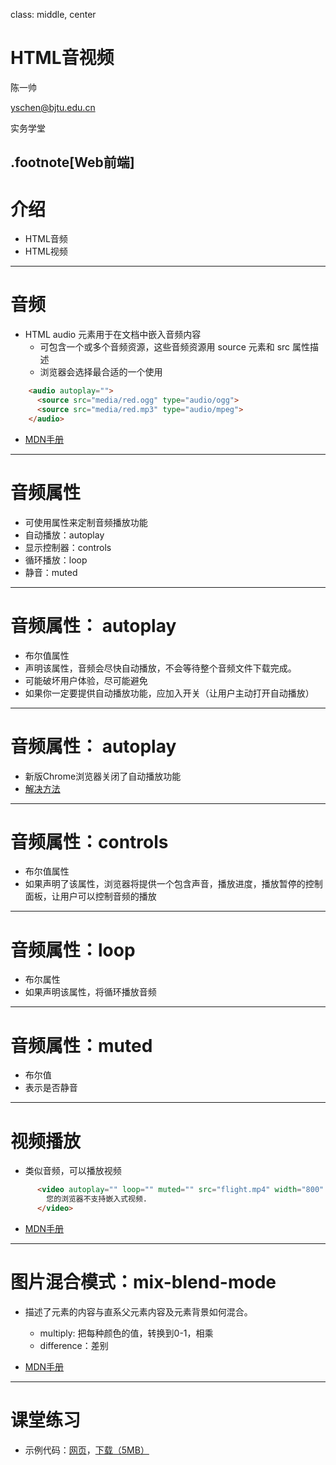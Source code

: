 class: middle, center

# HTML音视频

陈一帅

[yschen@bjtu.edu.cn](mailto:yschen@bjtu.edu.cn)

实务学堂

.footnote[Web前端]
---
# 介绍

- HTML音频
- HTML视频

---
# 音频

- HTML audio 元素用于在文档中嵌入音频内容
  - 可包含一个或多个音频资源，这些音频资源用 source 元素和 src 属性描述
  - 浏览器会选择最合适的一个使用

```html
    <audio autoplay="">
      <source src="media/red.ogg" type="audio/ogg">
      <source src="media/red.mp3" type="audio/mpeg">
    </audio>
```

- [MDN手册](https://developer.mozilla.org/zh-CN/docs/Web/HTML/Element/audio)

---
# 音频属性

- 可使用属性来定制音频播放功能
- 自动播放：autoplay
- 显示控制器：controls
- 循环播放：loop
- 静音：muted

---
# 音频属性： autoplay

- 布尔值属性
- 声明该属性，音频会尽快自动播放，不会等待整个音频文件下载完成。
- 可能破坏用户体验，尽可能避免
- 如果你一定要提供自动播放功能，应加入开关（让用户主动打开自动播放）

---
# 音频属性： autoplay

- 新版Chrome浏览器关闭了自动播放功能
- [解决方法](https://stackoverflow.com/questions/50490304/how-to-make-audio-autoplay-on-chrome)

---
# 音频属性：controls

- 布尔值属性
- 如果声明了该属性，浏览器将提供一个包含声音，播放进度，播放暂停的控制面板，让用户可以控制音频的播放

---
# 音频属性：loop

- 布尔属性
- 如果声明该属性，将循环播放音频

---
# 音频属性：muted

- 布尔值
- 表示是否静音

---
# 视频播放

- 类似音频，可以播放视频

```html
      <video autoplay="" loop="" muted="" src="flight.mp4" width="800" height="450">
        您的浏览器不支持嵌入式视频.
      </video>
```

- [MDN手册](https://developer.mozilla.org/zh-CN/docs/Web/HTML/Element/video)

---

# 图片混合模式：mix-blend-mode

- 描述了元素的内容与直系父元素内容及元素背景如何混合。

  - multiply: 把每种颜色的值，转换到0-1，相乘
  - difference：差别

- [MDN手册](https://developer.mozilla.org/zh-CN/docs/Web/CSS/mix-blend-mode)

---
# 课堂练习

- 示例代码：<a href="html/1-av/audio-video.html">网页</a>，<a href="html/1-av.zip">下载（5MB）